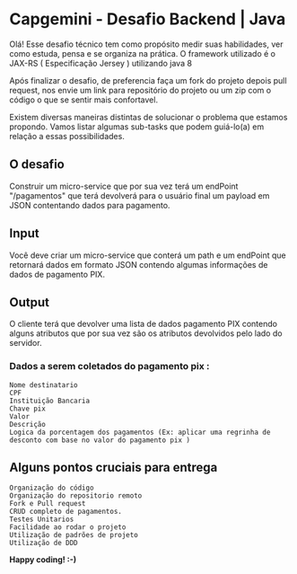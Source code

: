 # Capgemini - Desafio Backend | Java

Olá! Esse desafio técnico tem como propósito medir suas habilidades, ver como estuda, pensa e se organiza na prática. O framework utilizado é o JAX-RS ( Especificação Jersey ) utilizando java 8

Após finalizar o desafio, de preferencia faça um fork do projeto depois pull request, nos envie um link para repositório do projeto ou um zip com o código o que se sentir mais confortavel.

Existem diversas maneiras distintas de solucionar o problema que estamos propondo. Vamos listar algumas sub-tasks que podem guiá-lo(a) em relação a essas possibilidades.

## O desafio
Construir um micro-service que por sua vez terá um endPoint "/pagamentos" que terá devolverá para o usuário final um payload em JSON contentando dados para pagamento.

## Input
Você deve criar um micro-service que conterá um path e um endPoint que retornará dados em formato JSON contendo algumas informações de dados de pagamento PIX.

## Output
O cliente terá que devolver uma lista de dados pagamento PIX contendo alguns atributos que por sua vez são os atributos devolvidos pelo lado do servidor.

### Dados a serem coletados do pagamento pix :
	Nome destinatario
	CPF
	Instituição Bancaria
	Chave pix
	Valor
	Descrição
	Logica da porcentagem dos pagamentos (Ex: aplicar uma regrinha de desconto com base no valor do pagamento pix )

## Alguns pontos cruciais para entrega
	Organização do código
	Organização do repositorio remoto
	Fork e Pull request
	CRUD completo de pagamentos.
	Testes Unitarios
	Facilidade ao rodar o projeto
	Utilização de padrões de projeto
	Utilização de DDD
	
**Happy coding! :-)**
